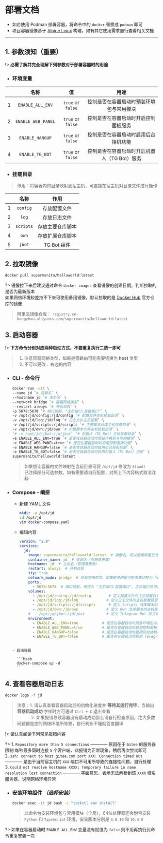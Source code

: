 # 部署文档
- 如若使用 Podman 部署容器，将命令中的 `docker` 替换成 `podman` 即可
- 项目容器镜像基于 [Alpine Linux](https://www.alpinelinux.org/) 构建，如有其它使用需求自行查看相关文档

***

## 1. 参数须知（重要）
!> __必需了解并完全理解下列参数对于部署容器时的用途__

- ### 环境变量 <!-- {docsify-ignore} -->

|       |          名称           |         值          |                   用途                 |
| :---: | :--------------------: | :---------------: | :--------------------------------------: |
|   1   |    `ENABLE_ALL_ENV`    |  `true` or `false`  |   控制是否在容器启动时预装环境包与常用模块    |
|   2   |   `ENABLE_WEB_PANEL`   |  `true` or `false`  |     控制是否在容器启动时开启控制面板服务     |
|   3   |    `ENABLE_HANGUP`     |  `true` or `false`  |     控制是否在容器启动时启用后台挂机功能     |
|   4   |    `ENABLE_TG_BOT`     |  `true` or `false`  | 控制是否在容器启动时开启机器人（TG Bot）服务 |

- ### 挂载目录 <!-- {docsify-ignore} -->

> 作用：将容器内的目录映射到宿主机，可直接在宿主机对目录文件进行操作

|       |  名称   |       作用       |
| :---: | :-------: | :--------------: |
|   1   | `config`  |   存放配置文件   |
|   2   |   `log`   |   存放日志文件   |
|   3   | `scripts` | 存放主要仓库脚本 |
|   4   |   `own`   | 存放扩展仓库脚本 |
|   5   |  `jbot`   |   TG Bot 组件    |

## 2. 拉取镜像
```bash
docker pull supermanito/helloworld:latest
```
?> 镜像拉下来后建议通过命令 `docker images` 查看镜像的创建日期，判断拉取的是否为最新版本\
  如果网络环境较差拉不下来可使用备用镜像，默认拉取的是 [Docker Hub](https://hub.docker.com/r/supermanito/helloworld) 官方仓库的镜像
> 阿里云镜像仓库： `registry.cn-hangzhou.aliyuncs.com/supermanito/helloworld:latest`

## 3. 启动容器

!> __下方命令分别对应两种启动方式，不要重复执行二选一即可__

> 1. 注意容器网络类型，如果是旁路由可能需要切换为 **host** 类型
> 2. 不可以更改 `:` 右边的内容

- ### CLI - 命令行

    ```bash
    docker run -dit \
    --name jd `# 容器名` \
    --hostname jd `# 主机名` \
    --network bridge `# 容器网络类型` \
    --restart always `# 开机自启` \
    -p 5678:5678 `# 端口映射，"主机端口:容器端口"` \
    -v /opt/jd/config:/jd/config `# 配置文件主机挂载目录` \
    -v /opt/jd/log:/jd/log `# 日志文件主机挂载` \
    -v /opt/jd/scripts:/jd/scripts `# 主要脚本仓库主机挂载目录` \
    -v /opt/jd/own:/jd/own `# 扩展脚本仓库主机挂载目录` \
    `# -v /opt/jd/jbot:/jd/jbot` `# 机器人（TG Bot）主机挂载目录` \
    -e ENABLE_ALL_ENV=true `# 是否在容器启动时预装环境包与常用模块` \
    -e ENABLE_WEB_PANEL=true `# 是否在容器启动时启用控制面板功能` \
    -e ENABLE_HANGUP=false `# 是否在容器启动时启用后台挂机功能` \
    -e ENABLE_TG_BOT=false `# 是否在容器启动时启用机器人（TG Bot）功能` \
    supermanito/helloworld:latest
    ```
    > 如果想让容器内文件映射在当前目录可将 `/opt/jd` 修改为 `$(pwd)`\
    > 已注释部分可选参数，如有需要请自行配置，对照上下内容格式取消注释

- ### Compose - 编排

    - 新建 YAML 文件

      ```bash
      mkdir -p /opt/jd
      cd /opt/jd
      vim docker-compose.yaml
      ```

    - 编辑内容

      ```yaml
      version: "2.0"
      services:
        jd:
          image: supermanito/helloworld:latest  # 镜像名，可以使用阿里云仓库的备用镜像
          container_name: jd  # 容器名（可随意更改）
          hostname: jd  # 主机名（可随意更改）
          restart: always  # 开机自启
          tty: true
          network_mode: bridge  # 容器网络类型，如果是旁路由可能需要切换为 host 类型
          ports:
            - 5678:5678  # 端口映射，格式为 "主机端口:容器端口"，主机端口号可自定义，容器端口用来访问控制面板不可修改
          volumes:
            - /opt/jd/config:/jd/config        # 定义配置文件的主机挂载目录为 /opt/jd/config
            - /opt/jd/log:/jd/log             # 定义日志文件的主机挂载目录为 /opt/jd/log
            - /opt/jd/scripts:/jd/scripts      # 定义 Scripts 仓库脚本的主机挂载目录为 /opt/jd/scripts
            - /opt/jd/own:/jd/own             # 定义 Own 仓库脚本的主机挂载目录为 /opt/jd/own
          #  - /opt/jd/jbot:/jd/jbot          # 定义 Telegram Bot 的主机挂载目录为 /opt/jd/jbot
          environment:
            - ENABLE_ALL_ENV=true           # 是否在容器启动时预装环境包与常用模块
            - ENABLE_WEB_PANEL=true         # 是否在容器启动时启用控制面板功能
            - ENABLE_HANGUP=false           # 是否在容器启动时启用后台挂机功能
            - ENABLE_TG_BOT=false           # 是否在容器启动时启用 Telegram Bot 功能
    ```

    - 启动容器

      ```bash
      docker-compose up -d
      ```

## 4. 查看容器启动日志

```bash
docker logs -f jd
```

> 注意：1. 请认真查看容器启动后的初始化进度并 **等待其运行完毕**，当输出 **容器启动成功** 字样时方可通过 `Ctrl + C` 退出查看\
    ㅤ ㅤㅤ 2. 如果报错导致容器没有启动成功那么请自行检查原因，绝大多数问题都是您的网络环境所导致，自行判断不懂就百度翻译

!> 请认真阅读下列常见报错内容

?> 1. `Repository more than 5 connections` ———— 原因在于 `Gitee` 的服务器限制 每秒最多同时连接 `5` 个客户端，此报错为正常现象，稍后再次尝试即可\
    2. `ssh: connect to host gitee.com port XXX: Connection timed out` ———— 是由于当前宿主机的 `XXX` 端口不可用所导致的连接性问题，自行处理\
    3. `Could not resolve hostname XXXX: Temporary failure in name resolution lost connection` ———— 字面意思，表示无法解析到该 `XXXX` 域名服务器，说明网络环境异常

  - ### 安装环境组件 _（选择安装）_ <!-- {docsify-ignore} -->

    ```bash
    docker exec -it jd bash -c "taskctl env install"
    ```
    > 此命令为安装环境包与常用模块（全局），64位处理器还会附带安装 `Python` 和 `TypeScript` 环境，安装版本分别是 `3.8.10` 和 `10.4.0`

  ?> 如果在容器启动时 `ENABLE_ALL_ENV` 变量没有赋值为 `false` 则不用再执行此命令重复安装一次
